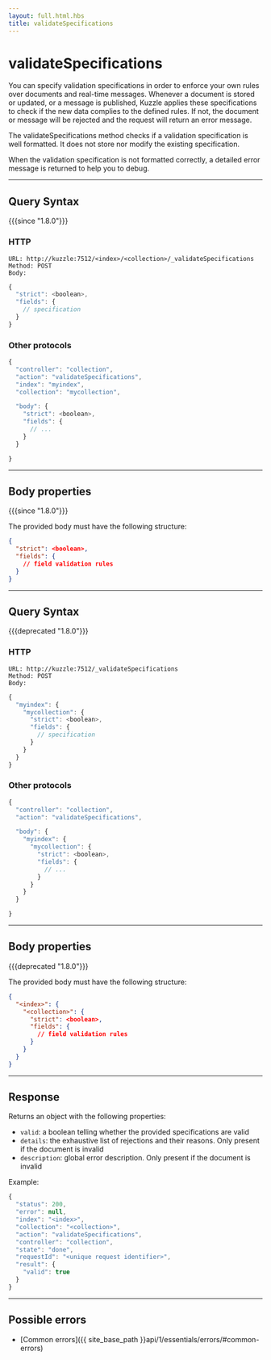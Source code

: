 ```yaml
---
layout: full.html.hbs
title: validateSpecifications
---
```


# validateSpecifications

You can specify validation specifications in order to enforce your own rules over documents and real-time messages.
Whenever a document is stored or updated, or a message is published, Kuzzle applies these specifications to check if the new data complies to the defined rules. If not, the document or message will be rejected and the request will return an error message.

The validateSpecifications method checks if a validation specification is well formatted. It does not store nor modify the existing specification.

When the validation specification is not formatted correctly, a detailed error message is returned to help you to debug.

---

## Query Syntax

{{{since "1.8.0"}}}

### HTTP

```http
URL: http://kuzzle:7512/<index>/<collection>/_validateSpecifications
Method: POST  
Body:
```

```js
{
  "strict": <boolean>,
  "fields": {
    // specification
  }
}
```

### Other protocols

```js
{
  "controller": "collection",
  "action": "validateSpecifications",
  "index": "myindex",
  "collection": "mycollection",

  "body": {
    "strict": <boolean>,
    "fields": {
      // ...
    }
  }

}
```

---

## Body properties

{{{since "1.8.0"}}}

The provided body must have the following structure:

```json
{
  "strict": <boolean>,
  "fields": {
    // field validation rules
  }
}
```

---

## Query Syntax

{{{deprecated "1.8.0"}}}

### HTTP

```http
URL: http://kuzzle:7512/_validateSpecifications
Method: POST  
Body:
```

```js
{
  "myindex": {
    "mycollection": {
      "strict": <boolean>,
      "fields": {
        // specification
      }
    }
  }
}
```

### Other protocols

```js
{
  "controller": "collection",
  "action": "validateSpecifications",

  "body": {
    "myindex": {
      "mycollection": {
        "strict": <boolean>,
        "fields": {
          // ...
        }
      }
    }
  }

}
```

---

## Body properties

{{{deprecated "1.8.0"}}}

The provided body must have the following structure:

```json
{
  "<index>": {
    "<collection>": {
      "strict": <boolean>,
      "fields": {
        // field validation rules
      }
    }
  }
}
```

---

## Response

Returns an object with the following properties:

* `valid`: a boolean telling whether the provided specifications are valid
* `details`: the exhaustive list of rejections and their reasons. Only present if the document is invalid
* `description`: global error description. Only present if the document is invalid

Example:

```javascript
{
  "status": 200,
  "error": null,
  "index": "<index>",
  "collection": "<collection>",
  "action": "validateSpecifications",
  "controller": "collection",
  "state": "done",
  "requestId": "<unique request identifier>",
  "result": {
    "valid": true
  }
}
```

---

## Possible errors

- [Common errors]({{ site_base_path }}api/1/essentials/errors/#common-errors)
